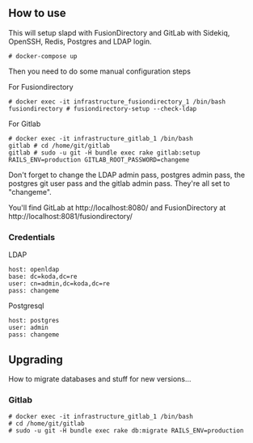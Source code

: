 How to use
----------

This will setup slapd with FusionDirectory and GitLab with Sidekiq, OpenSSH, Redis, Postgres and LDAP login.

    # docker-compose up

Then you need to do some manual configuration steps

For Fusiondirectory

    # docker exec -it infrastructure_fusiondirectory_1 /bin/bash
    fusiondirectory # fusiondirectory-setup --check-ldap

For Gitlab

    # docker exec -it infrastructure_gitlab_1 /bin/bash
    gitlab # cd /home/git/gitlab
    gitlab # sudo -u git -H bundle exec rake gitlab:setup RAILS_ENV=production GITLAB_ROOT_PASSWORD=changeme

Don't forget to change the LDAP admin pass, postgres admin pass, the postgres
git user pass and the gitlab admin pass. They're all set to "changeme".

You'll find GitLab at http://localhost:8080/ and FusionDirectory at http://localhost:8081/fusiondirectory/

### Credentials

LDAP

    host: openldap
    base: dc=koda,dc=re
    user: cn=admin,dc=koda,dc=re
    pass: changeme

Postgresql

    host: postgres
    user: admin
    pass: changeme

Upgrading
---------

How to migrate databases and stuff for new versions...

### Gitlab

    # docker exec -it infrastructure_gitlab_1 /bin/bash
    # cd /home/git/gitlab
    # sudo -u git -H bundle exec rake db:migrate RAILS_ENV=production


